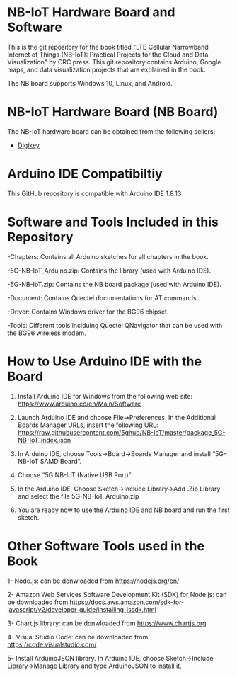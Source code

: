 # NB-IoT Hardware Board and Software

This is the git repository for the book titled "LTE Cellular Narrowband Internet of Things (NB-IoT): Practical Projects for the Cloud and Data Visualization" by CRC press. This git repository contains Arduino, Google maps, and data visualization projects that are explained in the book.

The NB board supports Windows 10, Linux, and Android.

# NB-IoT Hardware Board (NB Board)
The NB-IoT hardware board can be obtained from the following sellers:
- [Digikey](https://www.digikey.com/en/products/detail/5g-hub/BG96BRDR22/13530509?utm_adgroup=RF%20Transceiver%20Modules&utm_source=google&utm_medium=cpc&utm_campaign=Shopping_Product_RF%2FIF%20and%20RFID_NEW&utm_term=&utm_content=RF%20Transceiver%20Modules&gclid=CjwKCAjwzruGBhBAEiwAUqMR8DqNQVi08ZYFUL4_JkHvyIj0jPhvHQAOH656_Vd42WqPJuxrNrS6TBoCai0QAvD_BwE)



# Arduino IDE Compatibiltiy
This GitHub repository is compatible with Arduino IDE 1.8.13

# Software and Tools Included in this Repository
-Chapters: Contains all Arduino sketches for all chapters in the book.

-5G-NB-IoT_Arduino.zip: Contains the library (used with Arduino IDE).

-5G-NB-IoT.zip: Contains the NB board package (used with Arduino IDE).

-Document: Contains Quectel documentations for AT commands.

-Driver: Contains Windows driver for the BG96 chipset.

-Tools: Different tools inclduing Quectel QNavigator that can be used with the BG96 wireless modem.

# How to Use Arduino IDE with the Board

1.	Install Arduino IDE for Windows from the following web site:
https://www.arduino.cc/en/Main/Software

2.	Launch Arduino IDE and choose File->Preferences. In the Additional Boards Manager URLs, insert the following URL:
https://raw.githubusercontent.com/5ghub/NB-IoT/master/package_5G-NB-IoT_index.json

3.	In Arduino IDE, choose Tools->Board->Boards Manager and install “5G-NB-IoT SAMD Board”.

4.	Choose “5G NB-IoT (Native USB Port)”

5.  In the Arduino IDE, Choose Sketch->Include Library->Add .Zip Library and select the file 5G-NB-IoT_Arduino.zip 

6.	You are ready now to use the Arduino IDE and NB board and run the first sketch.

# Other Software Tools used in the Book 

1- Node.js: can be donwloaded from  https://nodejs.org/en/

2- Amazon Web Services Software Development Kit (SDK) for Node.js: can be downloaded from 
https://docs.aws.amazon.com/sdk-for-javascript/v2/developer-guide/installing-jssdk.html

3- Chart.js library: can be donwloaded from https://www.chartjs.org

4- Visual Studio Code: can be downloaded from https://code.visualstudio.com/

5- Install ArduinoJSON library. In Arduino IDE, choose Sketch->Include Library->Manage Library and type ArduinoJSON to install it.


